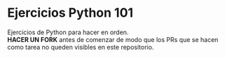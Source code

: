 # Ejercicios Python 101

Ejercicios de Python para hacer en orden.  
**HACER UN FORK** antes de comenzar de modo que los PRs
que se hacen como tarea no queden visibles en
este repositorio.  
